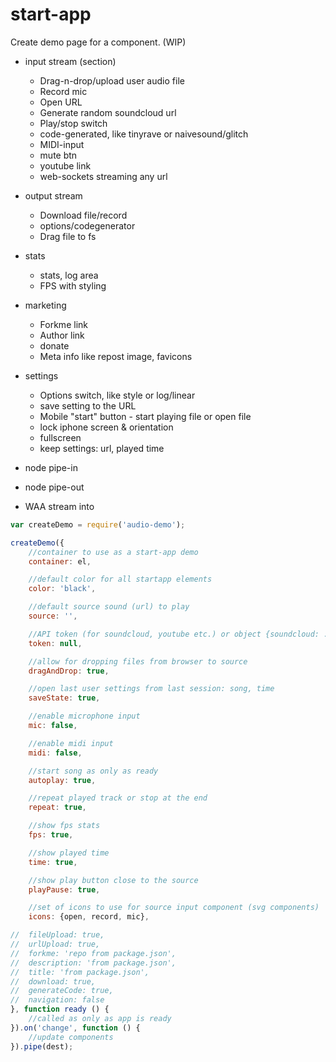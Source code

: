 # start-app

Create demo page for a component. (WIP)

* input stream (section)
	* Drag-n-drop/upload user audio file
	* Record mic
	* Open URL
	* Generate random soundcloud url
	* Play/stop switch
	* code-generated, like tinyrave or naivesound/glitch
	* MIDI-input
	* mute btn
	* youtube link
	* web-sockets streaming any url
* output stream
	* Download file/record
	* options/codegenerator
	* Drag file to fs
* stats
	* stats, log area
	* FPS with styling
* marketing
	* Forkme link
	* Author link
	* donate
	* Meta info like repost image, favicons
* settings
	* Options switch, like style or log/linear
	* save setting to the URL
	* Mobile "start" button - start playing file or open file
	* lock iphone screen & orientation
	* fullscreen
	* keep settings: url, played time

* node pipe-in
* node pipe-out
* WAA stream into


```js
var createDemo = require('audio-demo');

createDemo({
	//container to use as a start-app demo
	container: el,

	//default color for all startapp elements
	color: 'black',

	//default source sound (url) to play
	source: '',

	//API token (for soundcloud, youtube etc.) or object {soundcloud: ..., youtube: ...}
	token: null,

	//allow for dropping files from browser to source
	dragAndDrop: true,

	//open last user settings from last session: song, time
	saveState: true,

	//enable microphone input
	mic: false,

	//enable midi input
	midi: false,

	//start song as only as ready
	autoplay: true,

	//repeat played track or stop at the end
	repeat: true,

	//show fps stats
	fps: true,

	//show played time
	time: true,

	//show play button close to the source
	playPause: true,

	//set of icons to use for source input component (svg components)
	icons: {open, record, mic},

//	fileUpload: true,
//	urlUpload: true,
//	forkme: 'repo from package.json',
//	description: 'from package.json',
//	title: 'from package.json',
//	download: true,
//	generateCode: true,
//	navigation: false
}, function ready () {
	//called as only as app is ready
}).on('change', function () {
	//update components
}).pipe(dest);
```

